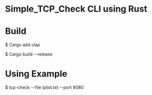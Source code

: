 # Simple_TCP_Check CLI using Rust

# Build
$ Cargo add clap

$ Cargo build --release

# Using Example
$ tcp-check --file iplist.txt --port 8080
